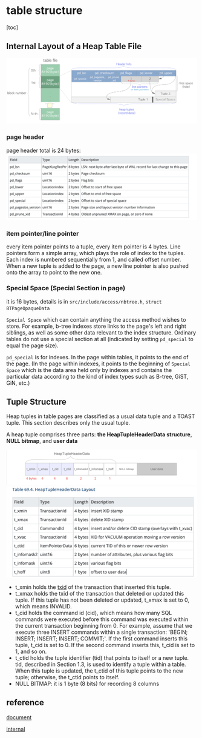 # table structure

[toc]

## Internal Layout of a Heap Table File

![32](../../../Image/database/32.png)

### page header

page header total is 24 bytes:
![34](../../../Image/database/34.png)

### item pointer/line pointer

every item pointer points to a tuple, every item pointer is 4 bytes. Line pointers form a simple array, which plays the role of index to the tuples. Each index is numbered sequentially from 1, and called offset number. When a new tuple is added to the page, a new line pointer is also pushed onto the array to point to the new one.

### Special Space (Special Section in page)

it is 16 bytes, details is in `src/include/access/nbtree.h`, `struct BTPageOpaqueData`

`Special Space` which can contain anything the access method wishes to store. For example, b-tree indexes store links to the page's left and right siblings, as well as some other data relevant to the index structure. Ordinary tables do not use a special section at all (indicated by setting `pd_special` to equal the page size).

`pd_special` is for indexes. In the page within tables, it points to the end of the page. (In the page within indexes, it points to the beginning of `Special Space` which is the data area held only by indexes and contains the particular data according to the kind of index types such as B-tree, GiST, GiN, etc.)

## Tuple Structure

Heap tuples in table pages are classified as a usual data tuple and a TOAST tuple. This section describes only the usual tuple.

A heap tuple comprises three parts: **the HeapTupleHeaderData structure**, **NULL bitmap**, and **user data**

![33](../../../Image/database/33.png)
![38](../../../Image/database/38.png)

* t_xmin holds the [txid](https://www.interdb.jp/pg/pgsql05.html#_5.1.) of the transaction that inserted this tuple.
* t_xmax holds the txid of the transaction that deleted or updated this tuple. If this tuple has not been deleted or updated, t_xmax is set to 0, which means INVALID.
* t_cid holds the command id (cid), which means how many SQL commands were executed before this command was executed within the current transaction beginning from 0. For example, assume that we execute three INSERT commands within a single transaction: 'BEGIN; INSERT; INSERT; INSERT; COMMIT;'. If the first command inserts this tuple, t_cid is set to 0. If the second command inserts this, t_cid is set to 1, and so on.
* t_ctid holds the tuple identifier (tid) that points to itself or a new tuple. tid, described in Section 1.3, is used to identify a tuple within a table. When this tuple is updated, the t_ctid of this tuple points to the new tuple; otherwise, the t_ctid points to itself.
* NULL BITMAP: it is 1 byte (8 bits) for recording 8 columns

## reference

[document](https://www.postgresql.org/docs/current/storage-page-layout.html)

[internal](https://www.interdb.jp/pg/pgsql05.html#_5.2.)